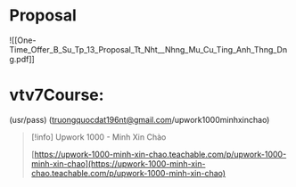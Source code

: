# Proposal

![[One-Time_Offer_B_Su_Tp_13_Proposal_Tt_Nht__Nhng_Mu_Cu_Ting_Anh_Thng_Dng.pdf]]

# vtv7Course:

(usr/pass) (truongquocdat196nt@gmail.com/upwork1000minhxinchao)

> [!info] Upwork 1000 - Minh Xin Chào  
>  
> [https://upwork-1000-minh-xin-chao.teachable.com/p/upwork-1000-minh-xin-chao](https://upwork-1000-minh-xin-chao.teachable.com/p/upwork-1000-minh-xin-chao)